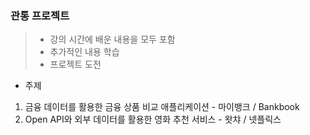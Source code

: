 ### 관통 프로젝트
> - 강의 시간에 배운 내용을 모두 포함
> - 추가적인 내용 학습
> - 프로젝트 도전

-  주제
  1. 금융 데이터를 활용한 금융 상품 비교 애플리케이션
    - 마이뱅크 / Bankbook
  2. Open API와 외부 데이터를 활용한 영화 추천 서비스
    - 왓챠 / 넷플릭스